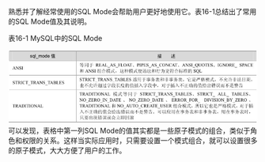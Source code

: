 

熟悉并了解经常使用的SQL Mode会帮助用户更好地使用它。表16-1总结出了常用的SQL Mode值及其说明。

表16-1 MySQL中的SQL Mode



![figure_0243_0129.jpg](../images/figure_0243_0129.jpg)
可以发现，表格中第一列SQL Mode的值其实都是一些原子模式的组合，类似于角色和权限的关系。这样当实际应用时，只需要设置一个模式组合，就可以设置很多的原子模式，大大方便了用户的工作。



